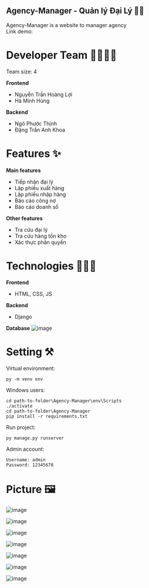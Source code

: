 ## Agency-Manager - Quản lý Đại Lý 🧑‍💼
Agency-Manager is a website to manager agency <br/>
Link demo: 

# Developer Team 👨‍👨‍👧‍👦
Team size: 4 <br/>

**Frontend**
- Nguyễn Trần Hoàng Lợi
- Hà Minh Hùng

**Backend**
- Ngô Phước Thịnh
- Đặng Trần Anh Khoa

# Features ✨
**Main features**
- Tiếp nhận đại lý
- Lập phiếu xuất hàng
- Lập phiếu nhập hàng
- Báo cáo công nợ
- Báo cáo doanh số

**Other features**
- Tra cứu đại lý
- Tra cứu hàng tồn kho
- Xác thực phân quyền

# Technologies 👨🏻‍💻

**Frontend**
- HTML, CSS, JS

**Backend**
- Django

**Database**
![image](https://user-images.githubusercontent.com/67829285/209284303-a72f82c9-7528-4c18-8c2b-20bbc61b0964.png)

# Setting ⚒️

Virtual environment:

```
py -m venv env
```


Windows users: 

```
cd path-to-folder\Agency-Manager\env\Scripts
./activate
cd path-to-folder\Agency-Manager
pip install -r requirements.txt
```

Run project:

```
py manage.py runserver
```

Admin account:

```
Username: admin
Password: 12345678
```

# Picture 🖼️
![image](https://user-images.githubusercontent.com/67829285/209283218-89142eea-61dd-4c52-8f6a-9067742a21a7.png)

![image](https://user-images.githubusercontent.com/67829285/209283270-e7811776-7e68-4851-afe2-613edac220c0.png)

![image](https://user-images.githubusercontent.com/67829285/209283336-da9caebc-c505-4072-b651-49c4bc5ac63e.png)

![image](https://user-images.githubusercontent.com/67829285/209283394-a537c98d-2bf6-4116-bc40-d8af37034118.png)

![image](https://user-images.githubusercontent.com/67829285/209283459-b6943a0a-ba68-4840-9ad3-10044d217050.png)

![image](https://user-images.githubusercontent.com/67829285/209283498-b3f7cb5d-d6e5-487e-b107-87333517faed.png)

![image](https://user-images.githubusercontent.com/67829285/209283577-9e89d18d-da9f-4c9b-82dc-c98202ad6eb5.png)


